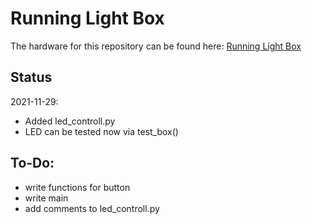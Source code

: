 # Running Light Box

The hardware for this repository can be found here: [Running Light Box](https://hackaday.io/project/182534-running-light-box)

## Status
2021-11-29:
* Added led_controll.py
* LED can be tested now via test_box()

## To-Do:
* write functions for button
* write main 
* add comments to led_controll.py
